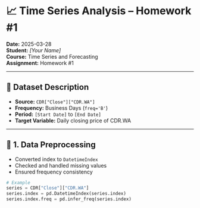 # 📈 Time Series Analysis – Homework #1

**Date:** 2025-03-28  
**Student:** *[Your Name]*  
**Course:** Time Series and Forecasting  
**Assignment:** Homework #1

---

## 📂 Dataset Description

- **Source:** `CDR["Close"]["CDR.WA"]`
- **Frequency:** Business Days (`freq='B'`)
- **Period:** `[Start Date]` to `[End Date]`
- **Target Variable:** Daily closing price of CDR.WA

---

## 🧼 1. Data Preprocessing

- Converted index to `DatetimeIndex`
- Checked and handled missing values
- Ensured frequency consistency

```python
# Example
series = CDR["Close"]["CDR.WA"]
series.index = pd.DatetimeIndex(series.index)
series.index.freq = pd.infer_freq(series.index)

